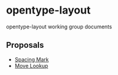 # opentype-layout
opentype-layout working group documents

## Proposals

* [Spacing Mark](proposals/20151104-spacemark.md)
* [Move Lookup](proposals/20151104-movelookup.md)
